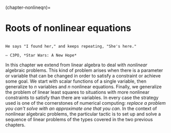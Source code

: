 (chapter-nonlineqn)=
# Roots of nonlinear equations

```{index} C3PO, A New Hope
```

```{epigraph}
He says "I found her," and keeps repeating, "She's here."

— C3PO, *Star Wars: A New Hope*
```

In this chapter we extend from linear algebra to deal with *nonlinear* algebraic problems. This kind of problem arises when there is a parameter or variable that can be changed in order to satisfy a constraint or achieve some goal. We start with scalar functions of a single variable, then generalize to $n$ variables and $n$ nonlinear equations. Finally, we generalize the problem of linear least squares to situations with more nonlinear constraints to satisfy than there are variables. In every case the strategy used is one of the cornerstones of numerical computing: *replace a problem you can't solve with an approximate one that you can.* In the context of nonlinear algebraic problems, the particular tactic is to set up and solve a sequence of linear problems of the types covered in the two previous chapters.

